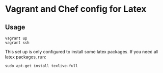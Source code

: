 # Vagrant and Chef config for Latex

## Usage

```
vagrant up
vagrant ssh
```

This set up is only configured to install some latex packages. If you need all latex packages, run:
```
sudo apt-get install texlive-full
```
